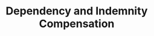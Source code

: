 ---
title: "Dependency and Indemnity Compensation"
headline: "Need text here"
tags: 
  - "financial support"
lifeEvents: 
  - "bereavement"
source:
  name: "Dept. of Veterans Affairs"
  link: "#"

# eligibility
was_veteran: true
passed_on_active_duty: true
not_discharged_dishonorably: true

summary: "Survivors of service members who died in the line of duty from a service-related injury or illness may qualify for a tax-free monetary benefit."

---